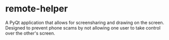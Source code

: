 # remote-helper
A PyQt application that allows for screensharing and drawing on the screen. Designed to prevent phone scams by not allowing one user to take control over the other's screen.
